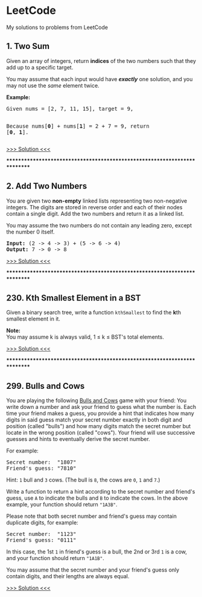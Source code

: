 # LeetCode
My solutions to problems from LeetCode

<h2><b>1. Two Sum</b></h2>
<p><p>Given an array of integers, return <b>indices</b> of the two numbers such that they add up to a specific target.</p>
<p>You may assume that each input would have <b><i>exactly</i></b> one solution, and you may not use the <i>same</i> element twice.</p>

<p>
<b>Example:</b><br />
<pre>
Given nums = [2, 7, 11, 15], target = 9,

Because nums[<b>0</b>] + nums[<b>1</b>] = 2 + 7 = 9,
return [<b>0</b>, <b>1</b>].
</pre>
</p>

<a href="https://github.com/DaveRoox/LeetCode/blob/master/TwoSum.cpp">&gt;&gt;&gt; Solution &lt;&lt;&lt;</a><br>

<b>************************************************************************</b>


<h2><b>2. Add Two Numbers</b></h2>
<p><p>You are given two <b>non-empty</b> linked lists representing two non-negative integers. The digits are stored in reverse order and each of their nodes contain a single digit. Add the two numbers and return it as a linked list.</p>

<p>You may assume the two numbers do not contain any leading zero, except the number 0 itself.</p>

<p style="font-family:monospace">
<b>Input:</b> (2 -> 4 -> 3) + (5 -> 6 -> 4)<br />
<b>Output:</b> 7 -> 0 -> 8</p></p>

<a href="https://github.com/DaveRoox/LeetCode/blob/master/AddTwoNumbers.cpp">&gt;&gt;&gt; Solution &lt;&lt;&lt;</a><br>

<b>************************************************************************</b>


<h2><b>230. Kth Smallest Element in a BST</b></h2>
<p><p>Given a binary search tree, write a function <code>kthSmallest</code> to find the <b>k</b>th smallest element in it.</p>

<p><b>Note:</b><br>
You may assume k is always valid, 1 &le; k &le; BST's total elements.</p>

<a href="https://github.com/DaveRoox/LeetCode/blob/master/KthSmallestElementInABST.cpp">&gt;&gt;&gt; Solution &lt;&lt;&lt;</a><br>

<b>************************************************************************</b>


<h2><b>299. Bulls and Cows</b></h2>
<p>You are playing the following <a href="https://en.wikipedia.org/wiki/Bulls_and_Cows" target="_blank">Bulls and Cows</a> game with your friend: You write down a number and ask your friend to guess what the number is. Each time your friend makes a guess, you provide a hint that indicates how many digits in said guess match your secret number exactly in both digit and position (called "bulls") and how many digits match the secret number but locate in the wrong position (called "cows"). Your friend will use successive guesses and hints to eventually derive the secret number.</p>

<p>
For example:
<pre>
Secret number:  "1807"
Friend's guess: "7810"
</pre>
Hint: <code>1</code> bull and <code>3</code> cows. (The bull is <code>8</code>, the cows are <code>0</code>, <code>1</code> and <code>7</code>.)
</p>

<p>Write a function to return a hint according to the secret number and friend's guess, use <code>A</code> to indicate the bulls and <code>B</code> to indicate the cows. In the above example, your function should return <code>"1A3B"</code>. </p>

<p>Please note that both secret number and friend's guess may contain duplicate digits, for example:
<pre>
Secret number:  "1123"
Friend's guess: "0111"
</pre>
In this case, the 1st <code>1</code> in friend's guess is a bull, the 2nd or 3rd <code>1</code> is a cow, and your function should return <code>"1A1B"</code>.
</p>

<p>You may assume that the secret number and your friend's guess only contain digits, and their lengths are always equal.</p>

<a href="https://github.com/DaveRoox/LeetCode/blob/master/BullsAndCows.cpp">&gt;&gt;&gt; Solution &lt;&lt;&lt;</a><br>
